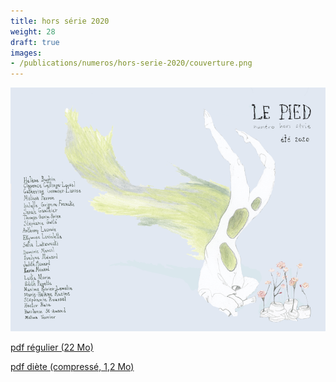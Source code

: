 ```yaml
---
title: hors série 2020
weight: 28
draft: true
images:
- /publications/numeros/hors-serie-2020/couverture.png
---
```


![](couverture.png)

[pdf régulier (22 Mo)](le-pied-hors-serie-2020.pdf)

[pdf diète (compressé, 1,2 Mo)](le-pied-hors-serie-2020.pdf)

